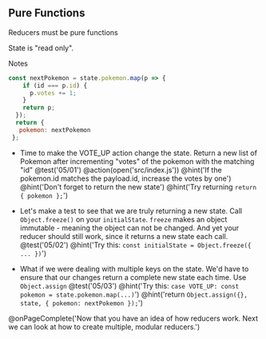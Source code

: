 ## Pure Functions
Reducers must be pure functions

State is "read only".

Notes
```js
const nextPokemon = state.pokemon.map(p => {
    if (id === p.id) {
      p.votes += 1;
    }
    return p;
  });
  return {
   pokemon: nextPokemon
 };
 ```

+ Time to make the VOTE_UP action change the state. Return a new list of Pokemon after incrementing "votes" of the pokemon with the matching "id"
@test('05/01')
@action(open('src/index.js'))
@hint('If the pokemon.id matches the payload.id, increase the votes by one')
@hint('Don't forget to return the new state')
@hint('Try returning `return { pokemon };`')

+ Let's make a test to see that we are truly returning a new state. Call `Object.freeze()` on your `initialState`. `freeze` makes an object immutable - meaning the object can not be changed. And yet your reducer should still work, since it returns a new state each call.
@test('05/02')
@hint('Try this: `const initialState = Object.freeze({ ... })`')

+ What if we were dealing with multiple keys on the state. We'd have to ensure that our changes return a complete new state each time. Use `Object.assign`
@test('05/03')
@hint('Try this: `case VOTE_UP: const pokemon = state.pokemon.map(...)`')
@hint('return `Object.assign({}, state, { pokemon: nextPokemon });`')

@onPageComplete('Now that you have an idea of how reducers work. Next we can look at how to create multiple, modular reducers.')
